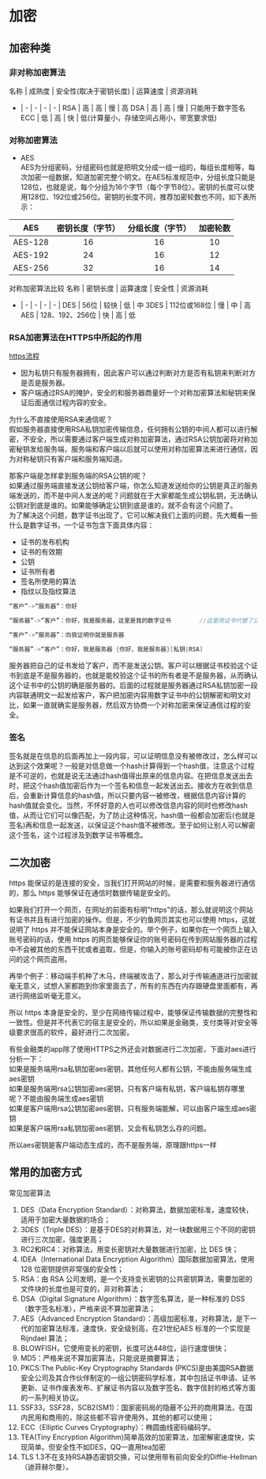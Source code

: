 # 加密

## 加密种类

### 非对称加密算法

名称 | 成熟度 | 安全性(取决于密钥长度) | 运算速度 | 资源消耗
- | - | - | - | - |
RSA | 高 | 高 | 慢 | 高
DSA | 高 | 高 | 慢 | 只能用于数字签名
ECC | 低 | 高 | 快 | 低(计算量小，存储空间占用小，带宽要求低)

### 对称加密算法

* AES  
AES为分组密码，分组密码也就是把明文分成一组一组的，每组长度相等，每次加密一组数据，知道加密完整个明文。在AES标准规范中，分组长度只能是128位，也就是说，每个分组为16个字节（每个字节8位）。密钥的长度可以使用128位、192位或256位。密钥的长度不同，推荐加密轮数也不同，如下表所示：

AES | 密钥长度（字节） | 分组长度（字节） | 加密轮数
:-: | :-: | :-: | :-: |
AES-128 | 16 | 16 | 10
AES-192 | 24 | 16 | 12
AES-256 | 32 | 16 | 14
  
对称加密算法比较
名称 | 密钥长度 | 运算速度 | 安全性 | 资源消耗
- | - | - | - | - |
DES | 56位 | 较快 | 低 | 中
3DES | 112位或168位 | 慢 | 中 | 高
AES | 128、192、256位 | 快 | 高 | 低

### RSA加密算法在HTTPS中所起的作用

[https流程](https://blog.csdn.net/xiaopang_yan/article/details/78709574)

* 因为私钥只有服务器拥有，因此客户可以通过判断对方是否有私钥来判断对方是否是服务器。
* 客户端通过RSA的掩护，安全的和服务器商量好一个对称加密算法和秘钥来保证后面通信过程内容的安全。

为什么不直接使用RSA来通信呢？  
假如服务器直接使用RSA私钥加密传输信息，任何拥有公钥的中间人都可以进行解密，不安全，所以需要通过客户端生成对称加密算法，通过RSA公钥加密将对称加密秘钥发给服务端，服务端和客户端以后就可以使用对称加密算法来进行通信，因为对称秘钥只有客户端和服务端知道。

那客户端是怎样拿到服务端的RSA公钥的呢？  
如果通过服务端直接发送公钥给客户端，你怎么知道发送给你的公钥是真正的服务端发送的，而不是中间人发送的呢？问题就在于大家都能生成公钥私钥，无法确认公钥对到底是谁的。如果能够确定公钥到底是谁的，就不会有这个问题了。  
为了解决这个问题，数字证书出现了，它可以解决我们上面的问题，先大概看一些什么是数字证书，一个证书包含下面具体内容：  

* 证书的发布机构
* 证书的有效期
* 公钥
* 证书所有者
* 签名所使用的算法
* 指纹以及指纹算法

```C
“客户”->“服务器”：你好

“服务器”->“客户”：你好，我是服务器，这里是我的数字证书        //这里用证书代替了公钥

“客户”->“服务器”：向我证明你就是服务器

“服务器”->“客户”：你好，我是服务器 {你好，我是服务器}[私钥|RSA]
```

服务器把自己的证书发给了客户，而不是发送公钥。客户可以根据证书校验这个证书到底是不是服务器的，也就是能校验这个证书的所有者是不是服务器，从而确认这个证书中的公钥的确是服务器的。后面的过程就是服务器通过RSA私钥加密一段内容联通明文一起发给客户，客户把加密内容用数字证书中的公钥解密和明文对比，如果一直就确实是服务器，然后双方协商一个对称加密来保证通信过程的安全。

### 签名

签名就是在信息的后面再加上一段内容，可以证明信息没有被修改过，怎么样可以达到这个效果呢？一般是对信息做一个hash计算得到一个hash值，注意这个过程是不可逆的，也就是说无法通过hash值得出原来的信息内容。在把信息发送出去时，把这个hash值加密后作为一个签名和信息一起发送出去。接收方在收到信息后，会重新计算信息的hash值，所以只要内容一被修改，根据信息内容计算的hash值就会变化。当然，不怀好意的人也可以修改信息内容的同时也修改hash值，从而让它们可以像匹配，为了防止这种情况，hash值一般都会加密后(也就是签名)再和信息一起发送，以保证这个hash值不被修改。至于如何让别人可以解密这个签名，这个过程涉及到数字证书等概念。

## 二次加密

https 能保证的是连接的安全，当我们打开网站的时候，是需要和服务器进行通信的，那么 https 能够保证在通信时数据传输是安全的。

如果我们打开一个网页，在网址的前面有标明"https"的话，那么就说明这个网站有证书并且有进行加密的操作。但是，不少钓鱼网页其实也可以使用 https，这就说明了 https 并不能保证网站本身是安全的。举个例子，如果你在一个网页上输入账号密码的话，使用 https 的网页能够保证你的账号密码在传到网站服务器的过程中不会被其他的东西干扰或者盗取，但是，你输入的账号密码却有可能被你正在访问的这个网页盗用。

再举个例子：移动端手机种了木马，终端被攻击了，那么对于传输通道进行加密就毫无意义，试想人家都跑到你家里面去了，所有的东西在内存跟硬盘里面都有，再进行网络监听毫无意义。

所以 https 本身是安全的，至少在网络传输过程中，能够保证传输数据的完整性和一致性。但是并不代表它的宿主是安全的，所以如果是金融类，支付类等对安全等级要求很高的软件，最好进行二次加密。

有些金融类的app除了使用HTTPS之外还会对数据进行二次加密，下面对aes进行分析一下：  
如果是服务端用rsa私钥加密aes密钥，其他任何人都有公钥，不能由服务端生成aes密钥  
如果是服务端用rsa公钥加密aes密钥，只有客户端有私钥，客户端私钥存哪里呢？不能由服务端生成aes密钥  
如果是客户端用rsa公钥加密aes密钥，只有服务端能解，可以由客户端生成aes密钥  
如果是客户端用rsa私钥加密aes密钥，又会有私钥怎么存的问题。  

所以aes密钥是客户端动态生成的，而不是服务端，原理跟https一样

## 常用的加密方式

常见加密算法

1. DES（Data Encryption Standard）：对称算法，数据加密标准，速度较快，适用于加密大量数据的场合；
2. 3DES（Triple DES）：是基于DES的对称算法，对一块数据用三个不同的密钥进行三次加密，强度更高；  
3. RC2和RC4：对称算法，用变长密钥对大量数据进行加密，比 DES 快；  
4. IDEA（International Data Encryption Algorithm）国际数据加密算法，使用 128 位密钥提供非常强的安全性；  
5. RSA：由 RSA 公司发明，是一个支持变长密钥的公共密钥算法，需要加密的文件块的长度也是可变的，非对称算法；  
6. DSA（Digital Signature Algorithm）：数字签名算法，是一种标准的 DSS（数字签名标准），严格来说不算加密算法；  
7. AES（Advanced Encryption Standard）：高级加密标准，对称算法，是下一代的加密算法标准，速度快，安全级别高，在21世纪AES 标准的一个实现是 Rijndael 算法；  
8. BLOWFISH，它使用变长的密钥，长度可达448位，运行速度很快；  
9. MD5：严格来说不算加密算法，只能说是摘要算法；  
10. PKCS:The Public-Key Cryptography Standards (PKCS)是由美国RSA数据安全公司及其合作伙伴制定的一组公钥密码学标准，其中包括证书申请、证书更新、证书作废表发布、扩展证书内容以及数字签名、数字信封的格式等方面的一系列相关协议。
11. SSF33，SSF28，SCB2(SM1)：国家密码局的隐蔽不公开的商用算法，在国内民用和商用的，除这些都不容许使用外，其他的都可以使用；
12. ECC（Elliptic Curves Cryptography）：椭圆曲线密码编码学。
13. TEA(Tiny Encryption Algorithm)简单高效的加密算法，加密解密速度快，实现简单。但安全性不如DES，QQ一直用tea加密
14. TLS 1.3不在支持RSA静态密钥交换，可以使用带有前向安全的Diffie-Hellman（迪菲赫尔曼）。
